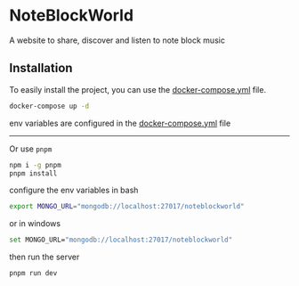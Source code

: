 # NoteBlockWorld

A website to share, discover and listen to note block music

## Installation

To easily install the project, you can use the [docker-compose.yml](docker-compose.yml) file.

```bash
docker-compose up -d
```

env variables are configured in the [docker-compose.yml](docker-compose.yml) file

--------------------------------------------

Or use `pnpm`

```bash
npm i -g pnpm
pnpm install
```

configure the env variables in bash
```bash
export MONGO_URL="mongodb://localhost:27017/noteblockworld"
```

or in windows
```bash
set MONGO_URL="mongodb://localhost:27017/noteblockworld"
```

then run the server
```bash
pnpm run dev
```
